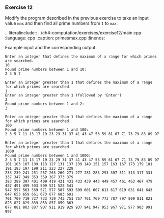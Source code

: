 ### Exercise 12

Modify the program described in the previous exercise to take an input value `max` 
and then find all prime numbers from `1` to `max`.

.. literalinclude:: ../ch4-computation/exercises/exercise12/main.cpp
   :language: cpp
   :caption: primesmax.cpp
   :linenos:


Example input and the corresponding output:

```
Enter an integer that defines the maximum of a range for which primes are searched.
10
Found prime numbers between 1 and 10: 
2 3 5 7 
```


``` 
Enter an integer greater than 1 that defines the maximum of a range for which primes are searched.
1
Enter an integer greater than 1 (followed by 'Enter')
2
Found prime numbers between 1 and 2: 
2 
```

```
Enter an integer greater than 1 that defines the maximum of a range for which primes are searched.
100
Found prime numbers between 1 and 100: 
2 3 5 7 11 13 17 19 23 29 31 37 41 43 47 53 59 61 67 71 73 79 83 89 97
```

```
Enter an integer greater than 1 that defines the maximum of a range for which primes are searched.
1000
Found prime numbers between 1 and 1000: 
2 3 5 7 11 13 17 19 23 29 31 37 41 43 47 53 59 61 67 71 73 79 83 89 97 
101 103 107 109 113 127 131 137 139 149 151 157 163 167 173 179 181 191 193 197 199 211 223 227 229 
233 239 241 251 257 263 269 271 277 281 283 293 307 311 313 317 331 337 347 349 353 359 367 373 379 
383 389 397 401 409 419 421 431 433 439 443 449 457 461 463 467 479 487 491 499 503 509 521 523 541 
547 557 563 569 571 577 587 593 599 601 607 613 617 619 631 641 643 647 653 659 661 673 677 683 691 
701 709 719 727 733 739 743 751 757 761 769 773 787 797 809 811 821 823 827 829 839 853 857 859 863 
877 881 883 887 907 911 919 929 937 941 947 953 967 971 977 983 991 997 
```
